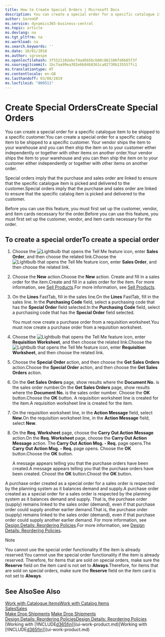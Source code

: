 ```yaml
---
title: How to Create Special Orders | Microsoft Docs
description: You can create a special order for a specific catalogue item to be shipped to a specific customer. Your vendor ships the item to your warehouse and you can then ship the item on to your customer either independently or together with other items on another order.
author: SorenGP
ms.service: dynamics365-business-central
ms.topic: article
ms.devlang: na
ms.tgt_pltfrm: na
ms.workload: na
ms.search.keywords: ''
ms.date: 10/01/2018
ms.author: sgroespe
ms.openlocfilehash: 3f5521102ebcf4ad6b5bcb88c862106fd6b85f3f
ms.sourcegitcommit: 1bcfaa99ea302e6b84b8361ca02730b135557fc1
ms.translationtype: HT
ms.contentlocale: en-GB
ms.lasthandoff: 03/08/2019
ms.locfileid: "809511"
---
```

# <a name="create-special-orders"></a><span data-ttu-id="d5a4d-104">Create Special Orders</span><span class="sxs-lookup"><span data-stu-id="d5a4d-104">Create Special Orders</span></span>
<span data-ttu-id="d5a4d-105">You can create a special order for a specific catalogue item to be shipped to a specific customer.</span><span class="sxs-lookup"><span data-stu-id="d5a4d-105">You can create a special order for a specific catalog item to be shipped to a specific customer.</span></span> <span data-ttu-id="d5a4d-106">Your vendor ships the item to your warehouse and you can then ship the item on to your customer either independently or together with other items on another order.</span><span class="sxs-lookup"><span data-stu-id="d5a4d-106">Your vendor ships the item to your warehouse and you can then ship the item on to your customer either independently or together with other items on another order.</span></span>  

<span data-ttu-id="d5a4d-107">Special orders imply that the purchase and sales order are linked to ensure that the specific catalogue item is picked and delivered to the customer.</span><span class="sxs-lookup"><span data-stu-id="d5a4d-107">Special orders imply that the purchase and sales order are linked to ensure that the specific catalog item is picked and delivered to the customer.</span></span>  

<span data-ttu-id="d5a4d-108">Before you can use this feature, you must first set up the customer, vendor, and item cards necessary for the order.</span><span class="sxs-lookup"><span data-stu-id="d5a4d-108">Before you can use this feature, you must first set up the customer, vendor, and item cards necessary for the order.</span></span>  

## <a name="to-create-a-special-order"></a><span data-ttu-id="d5a4d-109">To create a special order</span><span class="sxs-lookup"><span data-stu-id="d5a4d-109">To create a special order</span></span>  
1.  <span data-ttu-id="d5a4d-110">Choose the ![Lightbulb that opens the Tell Me feature](media/ui-search/search_small.png "Tell me what you want to do") icon, enter **Sales Order**, and then choose the related link.</span><span class="sxs-lookup"><span data-stu-id="d5a4d-110">Choose the ![Lightbulb that opens the Tell Me feature](media/ui-search/search_small.png "Tell me what you want to do") icon, enter **Sales Order**, and then choose the related link.</span></span>  
2. <span data-ttu-id="d5a4d-111">Choose the **New** action.</span><span class="sxs-lookup"><span data-stu-id="d5a4d-111">Choose the **New** action.</span></span> <span data-ttu-id="d5a4d-112">Create and fill in a  sales order for the item.</span><span class="sxs-lookup"><span data-stu-id="d5a4d-112">Create and fill in a  sales order for the item.</span></span> <span data-ttu-id="d5a4d-113">For more information, see [Sell Products](sales-how-sell-products.md).</span><span class="sxs-lookup"><span data-stu-id="d5a4d-113">For more information, see [Sell Products](sales-how-sell-products.md).</span></span>
3.  <span data-ttu-id="d5a4d-114">On the **Lines** FastTab, fill in the sales line.</span><span class="sxs-lookup"><span data-stu-id="d5a4d-114">On the **Lines** FastTab, fill in the sales line.</span></span> <span data-ttu-id="d5a4d-115">In the **Purchasing Code** field, select a purchasing code that has the **Special Order** field selected.</span><span class="sxs-lookup"><span data-stu-id="d5a4d-115">In the **Purchasing Code** field, select a purchasing code that has the **Special Order** field selected.</span></span>

    <span data-ttu-id="d5a4d-116">You must now create a purchase order from a requisition worksheet.</span><span class="sxs-lookup"><span data-stu-id="d5a4d-116">You must now create a purchase order from a requisition worksheet.</span></span>  
4. <span data-ttu-id="d5a4d-117">Choose the ![Lightbulb that opens the Tell Me feature](media/ui-search/search_small.png "Tell me what you want to do") icon, enter **Requisition Worksheet**, and then choose the related link.</span><span class="sxs-lookup"><span data-stu-id="d5a4d-117">Choose the ![Lightbulb that opens the Tell Me feature](media/ui-search/search_small.png "Tell me what you want to do") icon, enter **Requisition Worksheet**, and then choose the related link.</span></span>  
5. <span data-ttu-id="d5a4d-118">Choose the **Special Order** action, and then choose the **Get Sales Orders** action.</span><span class="sxs-lookup"><span data-stu-id="d5a4d-118">Choose the **Special Order** action, and then choose the **Get Sales Orders** action.</span></span>  
6.  <span data-ttu-id="d5a4d-119">On the **Get Sales Orders** page, show results where the **Document No.** is the sales order number.</span><span class="sxs-lookup"><span data-stu-id="d5a4d-119">On the **Get Sales Orders** page, show results where the **Document No.** is the sales order number.</span></span> <span data-ttu-id="d5a4d-120">Choose the **OK** button.</span><span class="sxs-lookup"><span data-stu-id="d5a4d-120">Choose the **OK** button.</span></span> <span data-ttu-id="d5a4d-121">A requisition worksheet line is created for the item.</span><span class="sxs-lookup"><span data-stu-id="d5a4d-121">A requisition worksheet line is created for the item.</span></span>  
7.  <span data-ttu-id="d5a4d-122">On the requisition worksheet line, in the **Action Message** field, select **New**.</span><span class="sxs-lookup"><span data-stu-id="d5a4d-122">On the requisition worksheet line, in the **Action Message** field, select **New**.</span></span>  
8.  <span data-ttu-id="d5a4d-123">On the **Req. Worksheet** page, choose the **Carry Out Action Message** action.</span><span class="sxs-lookup"><span data-stu-id="d5a4d-123">On the **Req. Worksheet** page, choose the **Carry Out Action Message** action.</span></span> <span data-ttu-id="d5a4d-124">The **Carry Out Action Msg. - Req.** page opens.</span><span class="sxs-lookup"><span data-stu-id="d5a4d-124">The **Carry Out Action Msg. - Req.** page opens.</span></span> <span data-ttu-id="d5a4d-125">Choose the **OK** button.</span><span class="sxs-lookup"><span data-stu-id="d5a4d-125">Choose the **OK** button.</span></span>  

    <span data-ttu-id="d5a4d-126">A message appears telling you that the purchase orders have been created.</span><span class="sxs-lookup"><span data-stu-id="d5a4d-126">A message appears telling you that the purchase orders have been created.</span></span> <span data-ttu-id="d5a4d-127">Choost the **OK** button.</span><span class="sxs-lookup"><span data-stu-id="d5a4d-127">Choost the **OK** button.</span></span>  

<span data-ttu-id="d5a4d-128">A purchase order created as a special order for a sales order is respected by the planning system as it balances demand and supply.</span><span class="sxs-lookup"><span data-stu-id="d5a4d-128">A purchase order created as a special order for a sales order is respected by the planning system as it balances demand and supply.</span></span> <span data-ttu-id="d5a4d-129">That is, the purchase order (supply) remains linked to the sales order (demand), even if that purchase order could supply another earlier demand.</span><span class="sxs-lookup"><span data-stu-id="d5a4d-129">That is, the purchase order (supply) remains linked to the sales order (demand), even if that purchase order could supply another earlier demand.</span></span> <span data-ttu-id="d5a4d-130">For more information, see [Design Details: Reordering Policies](design-details-reservation-order-tracking-and-action-messaging.md).</span><span class="sxs-lookup"><span data-stu-id="d5a4d-130">For more information, see [Design Details: Reordering Policies](design-details-reservation-order-tracking-and-action-messaging.md).</span></span>  

> [!NOTE]  
>  <span data-ttu-id="d5a4d-131">You cannot use the special order functionality if the item is already reserved.</span><span class="sxs-lookup"><span data-stu-id="d5a4d-131">You cannot use the special order functionality if the item is already reserved.</span></span> <span data-ttu-id="d5a4d-132">Therefore, for items that are sold on special orders, make sure the **Reserve** field on the item card is not set to **Always**.</span><span class="sxs-lookup"><span data-stu-id="d5a4d-132">Therefore, for items that are sold on special orders, make sure the **Reserve** field on the item card is not set to **Always**.</span></span>  

## <a name="see-also"></a><span data-ttu-id="d5a4d-133">See Also</span><span class="sxs-lookup"><span data-stu-id="d5a4d-133">See Also</span></span>  
[<span data-ttu-id="d5a4d-134">Work with Catalogue Items</span><span class="sxs-lookup"><span data-stu-id="d5a4d-134">Work with Catalog Items</span></span>](inventory-how-work-nonstock-items.md)  
[<span data-ttu-id="d5a4d-135">Sales</span><span class="sxs-lookup"><span data-stu-id="d5a4d-135">Sales</span></span>](sales-manage-sales.md)  
<span data-ttu-id="d5a4d-136">[Make Drop Shipments](sales-how-drop-shipment.md) </span><span class="sxs-lookup"><span data-stu-id="d5a4d-136">[Make Drop Shipments](sales-how-drop-shipment.md) </span></span>  
[<span data-ttu-id="d5a4d-137">Design Details: Reordering Policies</span><span class="sxs-lookup"><span data-stu-id="d5a4d-137">Design Details: Reordering Policies</span></span>](design-details-reservation-order-tracking-and-action-messaging.md)  
<span data-ttu-id="d5a4d-138">[Working with [!INCLUDE[d365fin](includes/d365fin_md.md)]](ui-work-product.md)</span><span class="sxs-lookup"><span data-stu-id="d5a4d-138">[Working with [!INCLUDE[d365fin](includes/d365fin_md.md)]](ui-work-product.md)</span></span>
